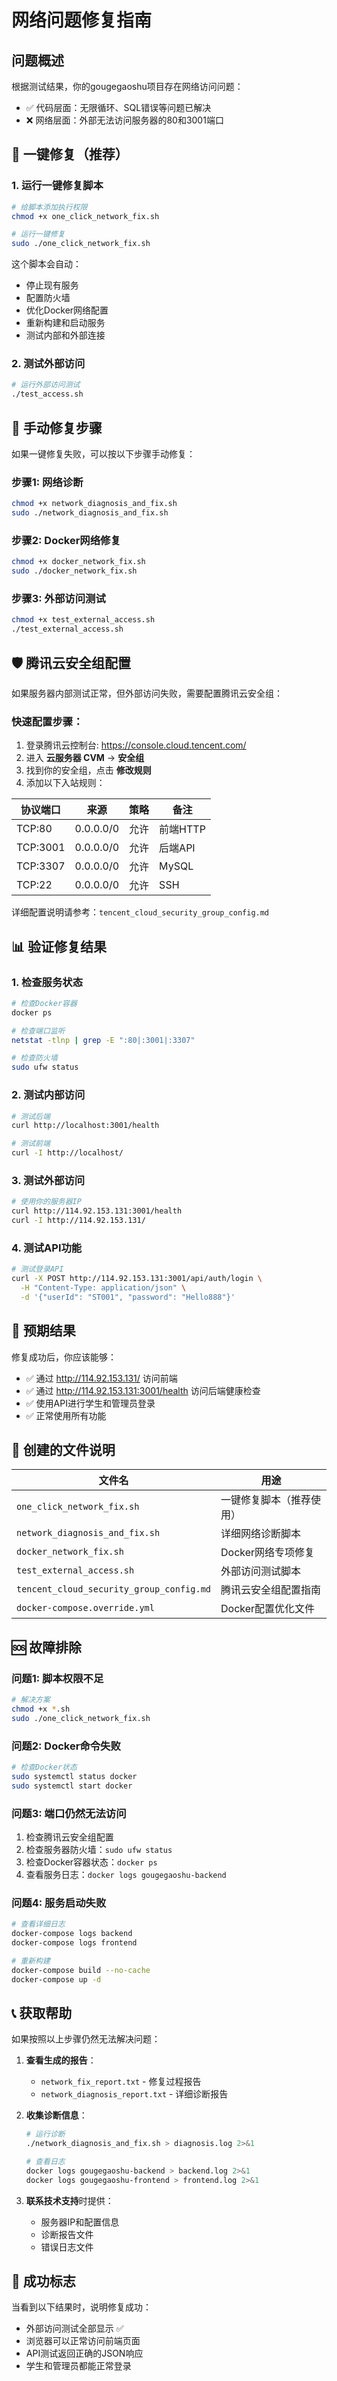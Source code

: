 # 网络问题修复指南

## 问题概述
根据测试结果，你的gougegaoshu项目存在网络访问问题：
- ✅ 代码层面：无限循环、SQL错误等问题已解决
- ❌ 网络层面：外部无法访问服务器的80和3001端口

## 🚀 一键修复（推荐）

### 1. 运行一键修复脚本
```bash
# 给脚本添加执行权限
chmod +x one_click_network_fix.sh

# 运行一键修复
sudo ./one_click_network_fix.sh
```

这个脚本会自动：
- 停止现有服务
- 配置防火墙
- 优化Docker网络配置
- 重新构建和启动服务
- 测试内部和外部连接

### 2. 测试外部访问
```bash
# 运行外部访问测试
./test_access.sh
```

## 🔧 手动修复步骤

如果一键修复失败，可以按以下步骤手动修复：

### 步骤1: 网络诊断
```bash
chmod +x network_diagnosis_and_fix.sh
sudo ./network_diagnosis_and_fix.sh
```

### 步骤2: Docker网络修复
```bash
chmod +x docker_network_fix.sh
sudo ./docker_network_fix.sh
```

### 步骤3: 外部访问测试
```bash
chmod +x test_external_access.sh
./test_external_access.sh
```

## 🛡️ 腾讯云安全组配置

如果服务器内部测试正常，但外部访问失败，需要配置腾讯云安全组：

### 快速配置步骤：
1. 登录腾讯云控制台: https://console.cloud.tencent.com/
2. 进入 **云服务器 CVM** → **安全组**
3. 找到你的安全组，点击 **修改规则**
4. 添加以下入站规则：

| 协议端口 | 来源 | 策略 | 备注 |
|----------|------|------|------|
| TCP:80 | 0.0.0.0/0 | 允许 | 前端HTTP |
| TCP:3001 | 0.0.0.0/0 | 允许 | 后端API |
| TCP:3307 | 0.0.0.0/0 | 允许 | MySQL |
| TCP:22 | 0.0.0.0/0 | 允许 | SSH |

详细配置说明请参考：`tencent_cloud_security_group_config.md`

## 📊 验证修复结果

### 1. 检查服务状态
```bash
# 检查Docker容器
docker ps

# 检查端口监听
netstat -tlnp | grep -E ":80|:3001|:3307"

# 检查防火墙
sudo ufw status
```

### 2. 测试内部访问
```bash
# 测试后端
curl http://localhost:3001/health

# 测试前端
curl -I http://localhost/
```

### 3. 测试外部访问
```bash
# 使用你的服务器IP
curl http://114.92.153.131:3001/health
curl -I http://114.92.153.131/
```

### 4. 测试API功能
```bash
# 测试登录API
curl -X POST http://114.92.153.131:3001/api/auth/login \
  -H "Content-Type: application/json" \
  -d '{"userId": "ST001", "password": "Hello888"}'
```

## 🎯 预期结果

修复成功后，你应该能够：
- ✅ 通过 http://114.92.153.131/ 访问前端
- ✅ 通过 http://114.92.153.131:3001/health 访问后端健康检查
- ✅ 使用API进行学生和管理员登录
- ✅ 正常使用所有功能

## 📁 创建的文件说明

| 文件名 | 用途 |
|--------|------|
| `one_click_network_fix.sh` | 一键修复脚本（推荐使用） |
| `network_diagnosis_and_fix.sh` | 详细网络诊断脚本 |
| `docker_network_fix.sh` | Docker网络专项修复 |
| `test_external_access.sh` | 外部访问测试脚本 |
| `tencent_cloud_security_group_config.md` | 腾讯云安全组配置指南 |
| `docker-compose.override.yml` | Docker配置优化文件 |

## 🆘 故障排除

### 问题1: 脚本权限不足
```bash
# 解决方案
chmod +x *.sh
sudo ./one_click_network_fix.sh
```

### 问题2: Docker命令失败
```bash
# 检查Docker状态
sudo systemctl status docker
sudo systemctl start docker
```

### 问题3: 端口仍然无法访问
1. 检查腾讯云安全组配置
2. 检查服务器防火墙：`sudo ufw status`
3. 检查Docker容器状态：`docker ps`
4. 查看服务日志：`docker logs gougegaoshu-backend`

### 问题4: 服务启动失败
```bash
# 查看详细日志
docker-compose logs backend
docker-compose logs frontend

# 重新构建
docker-compose build --no-cache
docker-compose up -d
```

## 📞 获取帮助

如果按照以上步骤仍然无法解决问题：

1. **查看生成的报告**：
   - `network_fix_report.txt` - 修复过程报告
   - `network_diagnosis_report.txt` - 详细诊断报告

2. **收集诊断信息**：
   ```bash
   # 运行诊断
   ./network_diagnosis_and_fix.sh > diagnosis.log 2>&1
   
   # 查看日志
   docker logs gougegaoshu-backend > backend.log 2>&1
   docker logs gougegaoshu-frontend > frontend.log 2>&1
   ```

3. **联系技术支持**时提供：
   - 服务器IP和配置信息
   - 诊断报告文件
   - 错误日志文件

## 🎉 成功标志

当看到以下结果时，说明修复成功：
- 外部访问测试全部显示 ✅
- 浏览器可以正常访问前端页面
- API测试返回正确的JSON响应
- 学生和管理员都能正常登录
